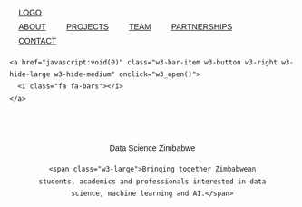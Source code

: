 <!DOCTYPE html>
<html>
<title>DSZ Webpage draft</title>
<meta charset="UTF-8">
<meta name="viewport" content="width=device-width, initial-scale=1">
<link rel="stylesheet" href="https://www.w3schools.com/w3css/4/w3.css">
<link rel="stylesheet" href="https://fonts.googleapis.com/css?family=Raleway">
<link rel="stylesheet" href="https://cdnjs.cloudflare.com/ajax/libs/font-awesome/4.7.0/css/font-awesome.min.css">
<style>
body,h1,h2,h3,h4,h5,h6 {font-family: "Raleway", sans-serif}
body, html {
    height: 100%;
    line-height: 1.8;
}
/* Full height image header */
.bgimg-1 {
    background-position: center;
    background-size: cover;
    background-image: images/black-and-white-business-chart-241544;
    min-height: 100%;
}
.w3-bar .w3-button {
    padding: 16px;
}
</style>
<body>

<!-- Navbar (sit on top) -->
<div class="w3-top">
  <div class="w3-bar w3-white w3-card" id="myNavbar">
    <a href="#home" class="w3-bar-item w3-button w3-wide">LOGO</a>
    <!-- Right-sided navbar links -->
    <div class="w3-right w3-hide-small">
      <a href="#about" class="w3-bar-item w3-button">ABOUT</a>
      <a href="#work" class="w3-bar-item w3-button"><i class="fa fa-th"></i> PROJECTS</a>
      <a href="#team" class="w3-bar-item w3-button"><i class="fa fa-user"></i> TEAM</a>
      <a href="#partners" class="w3-bar-item w3-button"><i class="fa fa-usd"></i> PARTNERSHIPS</a> 
      <a href="#contact" class="w3-bar-item w3-button"><i class="fa fa-envelope"></i> CONTACT</a>
    </div>
    <!-- Hide right-floated links on small screens and replace them with a menu icon -->

    <a href="javascript:void(0)" class="w3-bar-item w3-button w3-right w3-hide-large w3-hide-medium" onclick="w3_open()">
      <i class="fa fa-bars"></i>
    </a>
  </div>
</div>

<!-- Sidebar on small screens when clicking the menu icon -->
<nav class="w3-sidebar w3-bar-block w3-black w3-card w3-animate-left w3-hide-medium w3-hide-large" style="display:none" id="mySidebar">
  <a href="javascript:void(0)" onclick="w3_close()" class="w3-bar-item w3-button w3-large w3-padding-16">Close ×</a>
  <a href="#about" onclick="w3_close()" class="w3-bar-item w3-button">ABOUT</a>
  <a href="#team" onclick="w3_close()" class="w3-bar-item w3-button">TEAM</a>
  <a href="#work" onclick="w3_close()" class="w3-bar-item w3-button">WORK</a>
  <a href="#pricing" onclick="w3_close()" class="w3-bar-item w3-button">PRICING</a>
  <a href="#contact" onclick="w3_close()" class="w3-bar-item w3-button">CONTACT</a>
</nav>

<!-- Header with full-height image -->
<header class="bgimg-1 w3-display-container w3-grayscale-min" id="home">
  <div class="w3-display-left w3-text-white" style="padding:50px">
    <span class="w3-jumbo w3-hide-small">Data Science Zimbabwe</span><br>
    
    <span class="w3-large">Bringing together Zimbabwean students, academics and professionals interested in data science, machine learning and AI.</span>
  </div> 
  </header>

<!-- About Section -->
<div class="w3-container" style="padding:128px 16px" id="about">
  <h3 class="w3-center">ABOUT US</h3>
  <p class="w3-center w3-large">Why we are here...</p>
  <div class="w3-row-padding w3-center" style="margin-top:64px">
    <div class="w3-half">
      <div class="w3-col m6">
      <img class="w3-image w3-round-large" src="/w3images/phone_buildings.jpg" alt="Buildings" width="700" height="1000">
    </div>
    <div class="w3-col m6">
      <img class="w3-image w3-round-large" src="/w3images/phone_buildings.jpg" alt="Buildings" width="700" height="1000">
    </div>
    <div class="w3-col m6">
      <img class="w3-image w3-round-large" src="/w3images/phone_buildings.jpg" alt="Buildings" width="700" height="1000">
    </div>
    <div class="w3-col m6">
      <img class="w3-image w3-round-large" src="/w3images/phone_buildings.jpg" alt="Buildings" width="700" height="1000">
    </div>
    </div>
    <div class="w3-half">
      <p>The organization was started with a mind to embrace the use of data that have become very prevalent in our society. Using the data to fuel insights that can be used to come up with solutions that are sustainable for the issues faced in our communities and country.</p>
      
We would like to encourage the use of data science tools and techniques to lead decision making and make available to all that are interested in data science, pathways and tutorials, opportunities and knowledge of the related fields, with a Zimbabwean and African context.</p>

     </div>
  </div>
</div>


<!-- Work Section -->
<div class="w3-container" style="padding:128px 16px" id="work">
  <h3 class="w3-center">OUR WORK</h3>
  <p class="w3-center w3-large">What we've done for people</p>

  <div class="w3-row-padding" style="margin-top:64px">
    <div class="w3-col l3 m6">
      <img src="/w3images/tech_mic.jpg" style="width:100%" onclick="onClick(this)" class="w3-hover-opacity" alt="A microphone">
    </div>
    <div class="w3-col l3 m6">
      <img src="/w3images/tech_phone.jpg" style="width:100%" onclick="onClick(this)" class="w3-hover-opacity" alt="A phone">
    </div>
    <div class="w3-col l3 m6">
      <img src="/w3images/tech_drone.jpg" style="width:100%" onclick="onClick(this)" class="w3-hover-opacity" alt="A drone">
    </div>
    <div class="w3-col l3 m6">
      <img src="/w3images/tech_sound.jpg" style="width:100%" onclick="onClick(this)" class="w3-hover-opacity" alt="Soundbox">
    </div>
  </div>

  <div class="w3-row-padding w3-section">
    <div class="w3-col l3 m6">
      <img src="/w3images/tech_tablet.jpg" style="width:100%" onclick="onClick(this)" class="w3-hover-opacity" alt="A tablet">
    </div>
    <div class="w3-col l3 m6">
      <img src="/w3images/tech_camera.jpg" style="width:100%" onclick="onClick(this)" class="w3-hover-opacity" alt="A camera">
    </div>
    <div class="w3-col l3 m6">
      <img src="/w3images/tech_typewriter.jpg" style="width:100%" onclick="onClick(this)" class="w3-hover-opacity" alt="A typewriter">
    </div>
    <div class="w3-col l3 m6">
      <img src="/w3images/tech_tableturner.jpg" style="width:100%" onclick="onClick(this)" class="w3-hover-opacity" alt="A tableturner">
    </div>
  </div>
</div>

<!-- Team Section -->
<div class="w3-container" style="padding:128px 16px" id="team">
  <h3 class="w3-center">THE TEAM</h3>
  <p class="w3-center w3-large">The ones who runs this company</p>
  <div class="w3-row-padding w3-grayscale" style="margin-top:64px">
    <div class="w3-col l3 m6 w3-margin-bottom">
      <div class="w3-card">
        <img src="/w3images/team2.jpg" alt="John" style="width:100%">
        <div class="w3-container">
          <h3>John Doe</h3>
          <p class="w3-opacity">CEO & Founder</p>
          <p>Phasellus eget enim eu lectus faucibus vestibulum. Suspendisse sodales pellentesque elementum.</p>
          <p><button class="w3-button w3-light-grey w3-block"><i class="fa fa-envelope"></i> Contact</button></p>
        </div>
      </div>
    </div>
    <div class="w3-col l3 m6 w3-margin-bottom">
      <div class="w3-card">
        <img src="/w3images/team1.jpg" alt="Jane" style="width:100%">
        <div class="w3-container">
          <h3>Anja Doe</h3>
          <p class="w3-opacity">Art Director</p>
          <p>Phasellus eget enim eu lectus faucibus vestibulum. Suspendisse sodales pellentesque elementum.</p>
          <p><button class="w3-button w3-light-grey w3-block"><i class="fa fa-envelope"></i> Contact</button></p>
        </div>
      </div>
    </div>
    <div class="w3-col l3 m6 w3-margin-bottom">
      <div class="w3-card">
        <img src="/w3images/team3.jpg" alt="Mike" style="width:100%">
        <div class="w3-container">
          <h3>Mike Ross</h3>
          <p class="w3-opacity">Web Designer</p>
          <p>Phasellus eget enim eu lectus faucibus vestibulum. Suspendisse sodales pellentesque elementum.</p>
          <p><button class="w3-button w3-light-grey w3-block"><i class="fa fa-envelope"></i> Contact</button></p>
        </div>
      </div>
    </div>
    <div class="w3-col l3 m6 w3-margin-bottom">
      <div class="w3-card">
        <img src="/w3images/team4.jpg" alt="Dan" style="width:100%">
        <div class="w3-container">
          <h3>Dan Star</h3>
          <p class="w3-opacity">Designer</p>
          <p>Phasellus eget enim eu lectus faucibus vestibulum. Suspendisse sodales pellentesque elementum.</p>
          <p><button class="w3-button w3-light-grey w3-block"><i class="fa fa-envelope"></i> Contact</button></p>
        </div>
      </div>
    </div>
  </div>
</div>

<!-- Partnerships -->
<div class="w3-container w3-light-grey" style="padding:128px 16px" id="partners">
<h3 class="w3-center">Who we are working with..</h3>
  <div class="w3-row-padding">
    <div class="w3-col m6">
      <p>We aspire to bring about an appreciation of advanced technologies, to help bridge the gaps of disparities between advanced economies and Zimbabwe and Africa, through efforts to instil a passion for computing technologies, aligned with data science and machine learning, in the populace. Therefore, we hope to be a platform for collaboration with a greater global community as well as for different disciplines/fields within Zimbabwe.</p>
      <p><a href="#work" class="w3-button w3-black"><i class="fa fa-th"> </i> View More</a></p>
    </div>
    <div class="w3-col m6">
      <img class="w3-image w3-round-large" src="/w3images/phone_buildings.jpg" alt="Buildings" width="700" height="394">
    </div>
    <div class="w3-col m6">
      <img class="w3-image w3-round-large" src="/w3images/phone_buildings.jpg" alt="Buildings" width="700" height="394">
    </div>
  </div>
</div>


<!-- Contact Section -->
<div class="w3-container w3-light-grey" style="padding:128px 16px" id="contact">
  <h3 class="w3-center">CONTACT</h3>
  <p class="w3-center w3-large">Talk to us. We lok forward to hearing from you..</p>
  <div class="w3-row-padding" style="margin-top:64px">
    <div class="w3-half">
      <p><i class="fa fa-map-marker fa-fw w3-xxlarge w3-margin-right"></i> Zimbabwe</p>
      <p><i class="fa fa-twitter fa-fw w3-xxlarge w3-margin-right"></i> Twitter: @DataSciZim</p>
      <p><i class="fa fa-envelope fa-fw w3-xxlarge w3-margin-right"> </i> Email: datasciencezim@gmail.com</p>
      <br>
      <form action="/action_page.php" target="_blank">
        <p><input class="w3-input w3-border" type="text" placeholder="Name" required name="Name"></p>
        <p><input class="w3-input w3-border" type="text" placeholder="Email" required name="Email"></p>
        <p><input class="w3-input w3-border" type="text" placeholder="Subject" required name="Subject"></p>
        <p><input class="w3-input w3-border" type="text" placeholder="Message" required name="Message"></p>
        <p>
          <button class="w3-button w3-black" type="submit">
            <i class="fa fa-paper-plane"></i> SEND MESSAGE
          </button>
        </p>
      </form>
    </div>
    <div class="w3-half">
      <!-- Add Google Maps -->
      <div id="googleMap" class="w3-greyscale-max" style="width:100%;height:510px;"></div>
    </div>
  </div>
</div>


<!-- Add Google Maps -->
<script>
function myMap()
{
  myCenter=new google.maps.LatLng(-18.9509832,24.6527082);
  var mapOptions= {
    center:myCenter,
    zoom:12, scrollwheel: false, draggable: true,
    mapTypeId:google.maps.MapTypeId.ROADMAP
  };
  var map=new google.maps.Map(document.getElementById("googleMap"),mapOptions);

  var marker = new google.maps.Marker({
    position: myCenter,
  });
  marker.setMap(map);
}

</script>
<script src="https://maps.googleapis.com/maps/api/js?key=AIzaSyBu-916DdpKAjTmJNIgngS6HL_kDIKU0aU&callback=myMap"></script>
<!--
To use this code on your website, get a free API key from Google.
Read more at: https://www.w3schools.com/graphics/google_maps_basic.asp
-->

</body>
</html>



